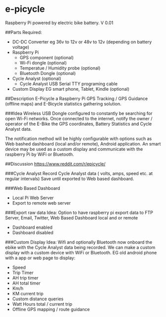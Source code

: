 # e-picycle

Raspberry Pi powered by electric bike battery.  V 0.01

##Parts Required:

* DC-DC Converter eg 36v to 12v or 48v to 12v (depending on battery voltage)
* Raspberry Pi
  * GPS component (optional)
  * Wi-Fi dongle (optional)
  * Temperatue / Humidity probe (optional)
  * Bluetooth Dongle (optional)
* Cycle Analyst (optional)
  * Cycle Analyst USB Serial TTY programing cable
* Custom Display EG smart phone, Tablet, Kindle (optional)


##Description
E-Picycle a Raspberry Pi GPS Tracking / GPS Guidance (offline maps) and E-Bicycle statistics gathering solution.

###Idea
Wireless USB Dongle configured to constantly be searching for open Wi-Fi networks. Once connected to the internet, notify the owner / operator of the E-Bike the GPS coordinates, Battery Statistics and Cycle Analyst data. 

The notification method will be highly configurable with options such as Web bashed dashboard (local and/or remote), Android application. An smart device may be used as a custom display and communicate with the raspberry Pi by WiFi or Bluetooth.

##Discussion
https://www.reddit.com/r/epicycle/

###Cycle Analyst
Record Cycle Analyst data ( volts, amps, speed etc. at regular intervals) Save until exported to Web based dashboard.

###Web Based Dashboard
* Local Pi Web Server
* Export to remote web server
 
###Export raw data
Idea: Option to have raspberry pi export data to FTP Server, Email, Twitter, Web Based Dashboard local and or remote
* Dashboard enabled
* Dashboard disabled

###Custom Display
Idea: Wifi and optionally Bluetooth now onboard the ebike with the Cycle Analyst data being recorded. We can make a custom display with a custom device with WiFi or Bluetooth.  EG old android phone with a app or web page to display:
* Speed
* Trip Timer
* AH trip timer
* AH total timer
* Km/h
* KM current trip
* Custom distance queries
* Watt Hours total / current trip
* Offline GPS mapping / route guidance
